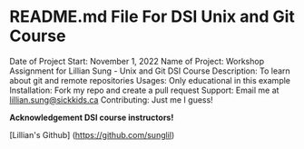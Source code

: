 # README.md File For DSI Unix and Git Course
Date of Project Start: November 1, 2022
Name of Project: Workshop Assignment for Lillian Sung - Unix and Git DSI Course
Description: To learn about git and remote repositories
Usages: Only educational in this example
Installation: Fork my repo and create a pull request
Support: Email me at lillian.sung@sickkids.ca
Contributing: Just me I guess!

**Acknowledgement DSI course instructors!**

[Lillian's Github] (https://github.com/sunglil)

